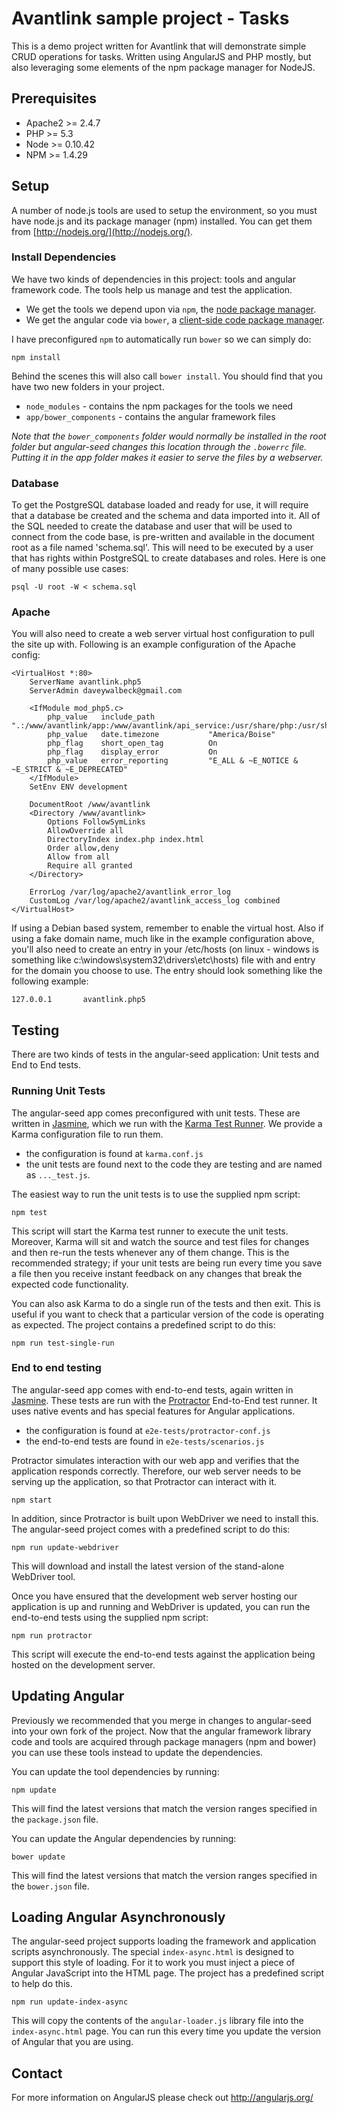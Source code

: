 # Avantlink sample project - Tasks

This is a demo project written for Avantlink that will demonstrate simple CRUD operations for 
tasks.  Written using AngularJS and PHP mostly, but also leveraging some elements of the npm 
package manager for NodeJS.

## Prerequisites

- Apache2               >= 2.4.7
- PHP                   >= 5.3
- Node                  >= 0.10.42
- NPM                   >= 1.4.29


## Setup

A number of node.js tools are used to setup the environment, so you must have node.js and
its package manager (npm) installed.  You can get them from [http://nodejs.org/](http://nodejs.org/).

### Install Dependencies

We have two kinds of dependencies in this project: tools and angular framework code.  The tools help
us manage and test the application.

* We get the tools we depend upon via `npm`, the [node package manager][npm].
* We get the angular code via `bower`, a [client-side code package manager][bower].

I have preconfigured `npm` to automatically run `bower` so we can simply do:

    npm install

Behind the scenes this will also call `bower install`.  You should find that you have two new
folders in your project.

* `node_modules` - contains the npm packages for the tools we need
* `app/bower_components` - contains the angular framework files

*Note that the `bower_components` folder would normally be installed in the root folder but
angular-seed changes this location through the `.bowerrc` file.  Putting it in the app folder makes
it easier to serve the files by a webserver.*

### Database

To get the PostgreSQL database loaded and ready for use, it will require that a database be created
and the schema and data imported into it.  All of the SQL needed to create the database and user
that will be used to connect from the code base, is pre-written and available in the document root
as a file named 'schema.sql'.  This will need to be executed by a user that has rights within 
PostgreSQL to create databases and roles.  Here is one of many possible use cases:

    psql -U root -W < schema.sql

### Apache

You will also need to create a web server virtual host configuration to pull the site up with.
Following is an example configuration of the Apache config:

    <VirtualHost *:80>
        ServerName avantlink.php5
        ServerAdmin daveywalbeck@gmail.com
    
        <IfModule mod_php5.c>
            php_value   include_path            ".:/www/avantlink/app:/www/avantlink/api_service:/usr/share/php:/usr/share/php5"
            php_value   date.timezone           "America/Boise"
            php_flag    short_open_tag          On
            php_flag    display_error           On
            php_value   error_reporting         "E_ALL & ~E_NOTICE & ~E_STRICT & ~E_DEPRECATED"
        </IfModule>
        SetEnv ENV development
    
        DocumentRoot /www/avantlink
        <Directory /www/avantlink>
            Options FollowSymLinks
            AllowOverride all
            DirectoryIndex index.php index.html
            Order allow,deny
            Allow from all
            Require all granted
        </Directory>
    
        ErrorLog /var/log/apache2/avantlink_error_log
        CustomLog /var/log/apache2/avantlink_access_log combined
    </VirtualHost>

If using a Debian based system, remember to enable the virtual host.  Also if using a fake domain
name, much like in the example configuration above, you'll also need to create an entry in your
    /etc/hosts      (on linux - windows is something like c:\windows\system32\drivers\etc\hosts)
file with and entry for the domain you choose to use.  The entry should look something like the
following example:

    127.0.0.1       avantlink.php5


## Testing

There are two kinds of tests in the angular-seed application: Unit tests and End to End tests.

### Running Unit Tests

The angular-seed app comes preconfigured with unit tests. These are written in
[Jasmine][jasmine], which we run with the [Karma Test Runner][karma]. We provide a Karma
configuration file to run them.

* the configuration is found at `karma.conf.js`
* the unit tests are found next to the code they are testing and are named as `..._test.js`.

The easiest way to run the unit tests is to use the supplied npm script:

```
npm test
```

This script will start the Karma test runner to execute the unit tests. Moreover, Karma will sit and
watch the source and test files for changes and then re-run the tests whenever any of them change.
This is the recommended strategy; if your unit tests are being run every time you save a file then
you receive instant feedback on any changes that break the expected code functionality.

You can also ask Karma to do a single run of the tests and then exit.  This is useful if you want to
check that a particular version of the code is operating as expected.  The project contains a
predefined script to do this:

```
npm run test-single-run
```


### End to end testing

The angular-seed app comes with end-to-end tests, again written in [Jasmine][jasmine]. These tests
are run with the [Protractor][protractor] End-to-End test runner.  It uses native events and has
special features for Angular applications.

* the configuration is found at `e2e-tests/protractor-conf.js`
* the end-to-end tests are found in `e2e-tests/scenarios.js`

Protractor simulates interaction with our web app and verifies that the application responds
correctly. Therefore, our web server needs to be serving up the application, so that Protractor
can interact with it.

```
npm start
```

In addition, since Protractor is built upon WebDriver we need to install this.  The angular-seed
project comes with a predefined script to do this:

```
npm run update-webdriver
```

This will download and install the latest version of the stand-alone WebDriver tool.

Once you have ensured that the development web server hosting our application is up and running
and WebDriver is updated, you can run the end-to-end tests using the supplied npm script:

```
npm run protractor
```

This script will execute the end-to-end tests against the application being hosted on the
development server.


## Updating Angular

Previously we recommended that you merge in changes to angular-seed into your own fork of the project.
Now that the angular framework library code and tools are acquired through package managers (npm and
bower) you can use these tools instead to update the dependencies.

You can update the tool dependencies by running:

```
npm update
```

This will find the latest versions that match the version ranges specified in the `package.json` file.

You can update the Angular dependencies by running:

```
bower update
```

This will find the latest versions that match the version ranges specified in the `bower.json` file.


## Loading Angular Asynchronously

The angular-seed project supports loading the framework and application scripts asynchronously.  The
special `index-async.html` is designed to support this style of loading.  For it to work you must
inject a piece of Angular JavaScript into the HTML page.  The project has a predefined script to help
do this.

```
npm run update-index-async
```

This will copy the contents of the `angular-loader.js` library file into the `index-async.html` page.
You can run this every time you update the version of Angular that you are using.


## Contact

For more information on AngularJS please check out http://angularjs.org/

[git]: http://git-scm.com/
[bower]: http://bower.io
[npm]: https://www.npmjs.org/
[node]: http://nodejs.org
[protractor]: https://github.com/angular/protractor
[jasmine]: http://jasmine.github.io
[karma]: http://karma-runner.github.io
[travis]: https://travis-ci.org/
[http-server]: https://github.com/nodeapps/http-server
